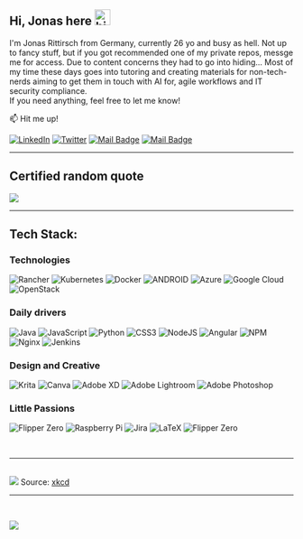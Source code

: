 ## Hi, Jonas here <img src="https://user-images.githubusercontent.com/1303154/88677602-1635ba80-d120-11ea-84d8-d263ba5fc3c0.gif" width="28px" height="28px" alt="hi">

I'm Jonas Rittirsch from Germany, currently 26 yo and busy as hell. Not up to fancy stuff, but if you got recommended one of my private repos, messge me for access. Due to content concerns they had to go into hiding... Most of my time these days goes into tutoring and creating materials for non-tech-nerds aiming to get them in touch with AI for, agile workflows and IT security compliance. <br>
If you need anything, feel free to let me know!

:mailbox: Hit me up!

[![LinkedIn](https://img.shields.io/badge/LinkedIn-%230077B5.svg?logo=linkedin&logoColor=white)](https://linkedin.com/in/jonas-rittirsch) 
[![Twitter](https://img.shields.io/badge/Twitter-%231DA1F2.svg?logo=Twitter&logoColor=white)](https://twitter.com/@ger_squiddlet) 
[![Mail Badge](https://img.shields.io/badge/-Mail@Me-c0392b?style=flat&labelColor=c0392b&logo=gmail&logoColor=white)](mailto:squiddlet@mailbox.org) 
[![Mail Badge](https://img.shields.io/badge/-@germansquiddlet-e84393?style=flat&labelColor=e84393&logo=instagram&logoColor=white)](https://instagram.com/germansquiddlet)
<br>

---
## Certified random quote
![](https://quotes-github-readme.vercel.app/api?type=horizontal&theme=radical)

---

## Tech Stack:
### Technologies
![Rancher](https://img.shields.io/badge/rancher-%230075A8.svg?style=flat&logo=rancher&logoColor=white) 
![Kubernetes](https://img.shields.io/badge/kubernetes-%23326ce5.svg?style=flat&logo=kubernetes&logoColor=white) 
![Docker](https://img.shields.io/badge/docker-%230db7ed.svg?style=flat&logo=docker&logoColor=white)
![ANDROID](https://img.shields.io/badge/android-%2320232a.svg?style=flat&logo=android&logoColor=%a4c639) 
![Azure](https://img.shields.io/badge/azure-%230072C6.svg?style=flat&logo=azure-devops&logoColor=white) 
![Google Cloud](https://img.shields.io/badge/Google%20Cloud-%234285F4.svg?style=flat&logo=google-cloud&logoColor=white) 
![OpenStack](https://img.shields.io/badge/Openstack-%23f01742.svg?style=flat&logo=openstack&logoColor=white)
### Daily drivers
![Java](https://img.shields.io/badge/java-%23ED8B00.svg?style=flat&logo=java&logoColor=white) 
![JavaScript](https://img.shields.io/badge/javascript-%23323330.svg?style=flat&logo=javascript&logoColor=%23F7DF1E) 
![Python](https://img.shields.io/badge/python-3670A0?style=flat&logo=python&logoColor=ffdd54)
![CSS3](https://img.shields.io/badge/css3-%231572B6.svg?style=flat&logo=css3&logoColor=white)
![NodeJS](https://img.shields.io/badge/node.js-6DA55F?style=flat&logo=node.js&logoColor=white) 
![Angular](https://img.shields.io/badge/angular-%23DD0031.svg?style=flat&logo=angular&logoColor=white) 
![NPM](https://img.shields.io/badge/NPM-%23000000.svg?style=flat&logo=npm&logoColor=white) 
![Nginx](https://img.shields.io/badge/nginx-%23009639.svg?style=flat&logo=nginx&logoColor=white) 
![Jenkins](https://img.shields.io/badge/jenkins-%232C5263.svg?style=flat&logo=jenkins&logoColor=white) 
### Design and Creative
![Krita](https://img.shields.io/badge/Krita-203759?style=flat&logo=krita&logoColor=EEF37B) 
![Canva](https://img.shields.io/badge/Canva-%2300C4CC.svg?style=flat&logo=Canva&logoColor=white) 
![Adobe XD](https://img.shields.io/badge/Adobe%20XD-470137?style=flat&logo=Adobe%20XD&logoColor=#FF61F6) 
![Adobe Lightroom](https://img.shields.io/badge/Adobe%20Lightroom-31A8FF.svg?style=flat&logo=Adobe%20Lightroom&logoColor=white) 
![Adobe Photoshop](https://img.shields.io/badge/adobephotoshop-%2331A8FF.svg?style=flat&logo=adobephotoshop&logoColor=white) 
### Little Passions
![Flipper Zero](https://img.shields.io/badge/Flipper%20Zero-%230075A8.svg?style=flat&logo=java&logoColor=white) 
![Raspberry Pi](https://img.shields.io/badge/-RaspberryPi-C51A4A?style=flat&logo=Raspberry-Pi) 
![Jira](https://img.shields.io/badge/jira-%230A0FFF.svg?style=flat&logo=jira&logoColor=white)
![LaTeX](https://img.shields.io/badge/latex-%23008080.svg?style=flat&logo=latex&logoColor=white)
![Flipper Zero](https://img.shields.io/badge/Schabernack%20mit%20ESPs-%23DD0031.svg?style=flat) 

<br>

---
<br>
<img src="https://imgs.xkcd.com/comics/still_no_sleep.png">
Source: <a href="https://xkcd.com/776/">xkcd</a> 
<br>

---

<br>

[![](https://visitcount.itsvg.in/api?id=germansquid&icon=0&color=8)](https://visitcount.itsvg.in)
